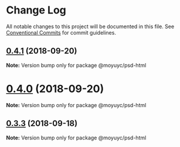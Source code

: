 # Change Log

All notable changes to this project will be documented in this file.
See [Conventional Commits](https://conventionalcommits.org) for commit guidelines.

<a name="0.4.1"></a>
## [0.4.1](https://github.com/imcuttle/measure/compare/v0.4.0...v0.4.1) (2018-09-20)

**Note:** Version bump only for package @moyuyc/psd-html





<a name="0.4.0"></a>
# [0.4.0](https://github.com/imcuttle/measure/compare/v0.3.4...v0.4.0) (2018-09-20)

**Note:** Version bump only for package @moyuyc/psd-html





<a name="0.3.3"></a>
## [0.3.3](https://github.com/imcuttle/measure/compare/v0.3.2...v0.3.3) (2018-09-18)

**Note:** Version bump only for package @moyuyc/psd-html

